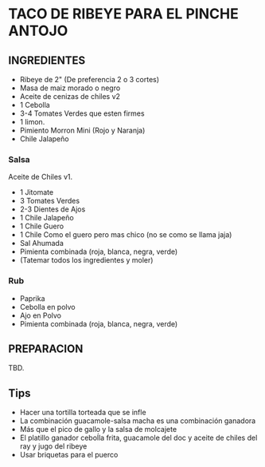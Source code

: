 # TACO DE RIBEYE PARA EL PINCHE ANTOJO

## INGREDIENTES

* Ribeye de 2" (De preferencia 2 o 3 cortes)
* Masa de maiz morado o negro
* Aceite de cenizas de chiles v2
* 1 Cebolla
* 3-4 Tomates Verdes que esten firmes
* 1 limon.
* Pimiento Morron Mini (Rojo y Naranja)
* Chile Jalapeño

### Salsa
Aceite de Chiles v1.
* 1 Jitomate
* 3 Tomates Verdes
* 2-3 Dientes de Ajos
* 1 Chile Jalapeño
* 1 Chile Guero 
* 1 Chile Como el guero pero mas chico (no se como se llama jaja)
* Sal Ahumada
* Pimienta combinada (roja, blanca, negra, verde)
* (Tatemar todos los ingredientes y moler)

### Rub
* Paprika
* Cebolla en polvo
* Ajo en Polvo
* Pimienta combinada (roja, blanca, negra, verde)

## PREPARACION

TBD.


## Tips
* Hacer una tortilla torteada que se infle
* La combinación guacamole-salsa macha  es una combinación ganadora
* Más que el pico de gallo y la salsa de molcajete
* El platillo ganador ceboĺla frita, guacamole del doc y aceite de chiles del ray y jugo del ribeye
* Usar briquetas para el puerco
